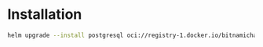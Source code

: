 # Installation
```sh
helm upgrade --install postgresql oci://registry-1.docker.io/bitnamicharts/postgresql -f values.yaml --version 15.5.31 -n demo
```